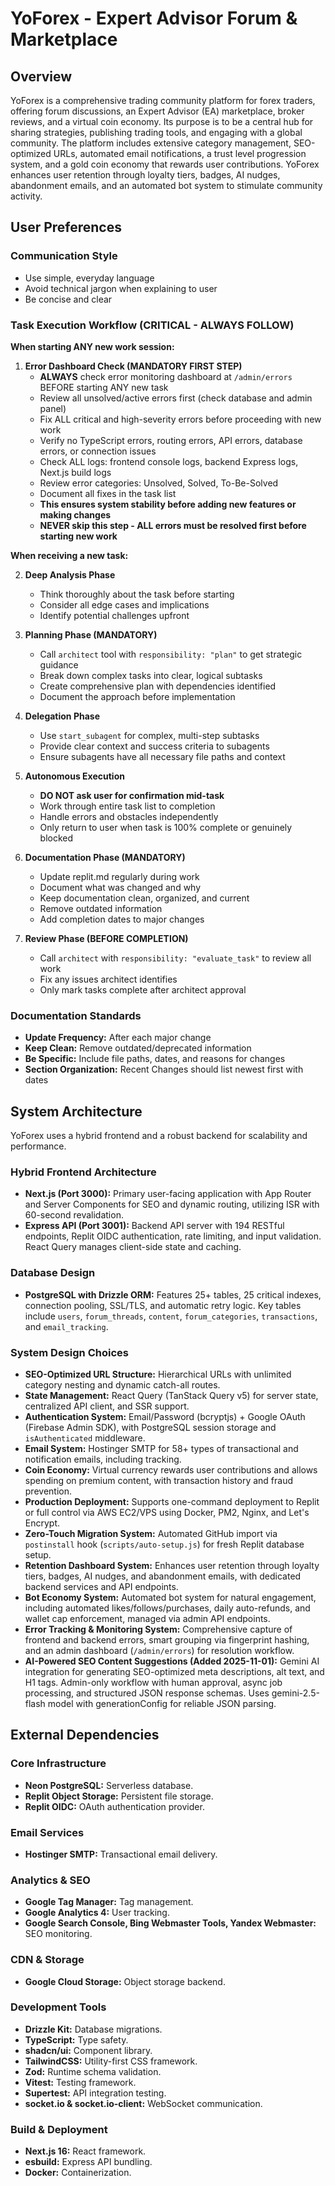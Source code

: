 # YoForex - Expert Advisor Forum & Marketplace

## Overview

YoForex is a comprehensive trading community platform for forex traders, offering forum discussions, an Expert Advisor (EA) marketplace, broker reviews, and a virtual coin economy. Its purpose is to be a central hub for sharing strategies, publishing trading tools, and engaging with a global community. The platform includes extensive category management, SEO-optimized URLs, automated email notifications, a trust level progression system, and a gold coin economy that rewards user contributions. YoForex enhances user retention through loyalty tiers, badges, AI nudges, abandonment emails, and an automated bot system to stimulate community activity.

## User Preferences

### Communication Style
- Use simple, everyday language
- Avoid technical jargon when explaining to user
- Be concise and clear

### Task Execution Workflow (CRITICAL - ALWAYS FOLLOW)

**When starting ANY new work session:**

1. **Error Dashboard Check (MANDATORY FIRST STEP)**
   - **ALWAYS** check error monitoring dashboard at `/admin/errors` BEFORE starting ANY new task
   - Review all unsolved/active errors first (check database and admin panel)
   - Fix ALL critical and high-severity errors before proceeding with new work
   - Verify no TypeScript errors, routing errors, API errors, database errors, or connection issues
   - Check ALL logs: frontend console logs, backend Express logs, Next.js build logs
   - Review error categories: Unsolved, Solved, To-Be-Solved
   - Document all fixes in the task list
   - **This ensures system stability before adding new features or making changes**
   - **NEVER skip this step - ALL errors must be resolved first before starting new work**

**When receiving a new task:**

2. **Deep Analysis Phase**
   - Think thoroughly about the task before starting
   - Consider all edge cases and implications
   - Identify potential challenges upfront

3. **Planning Phase (MANDATORY)**
   - Call `architect` tool with `responsibility: "plan"` to get strategic guidance
   - Break down complex tasks into clear, logical subtasks
   - Create comprehensive plan with dependencies identified
   - Document the approach before implementation

4. **Delegation Phase**
   - Use `start_subagent` for complex, multi-step subtasks
   - Provide clear context and success criteria to subagents
   - Ensure subagents have all necessary file paths and context

5. **Autonomous Execution**
   - **DO NOT ask user for confirmation mid-task**
   - Work through entire task list to completion
   - Handle errors and obstacles independently
   - Only return to user when task is 100% complete or genuinely blocked

6. **Documentation Phase (MANDATORY)**
   - Update replit.md regularly during work
   - Document what was changed and why
   - Keep documentation clean, organized, and current
   - Remove outdated information
   - Add completion dates to major changes

7. **Review Phase (BEFORE COMPLETION)**
   - Call `architect` with `responsibility: "evaluate_task"` to review all work
   - Fix any issues architect identifies
   - Only mark tasks complete after architect approval

### Documentation Standards

- **Update Frequency:** After each major change
- **Keep Clean:** Remove outdated/deprecated information
- **Be Specific:** Include file paths, dates, and reasons for changes
- **Section Organization:** Recent Changes should list newest first with dates

## System Architecture

YoForex uses a hybrid frontend and a robust backend for scalability and performance.

### Hybrid Frontend Architecture
- **Next.js (Port 3000):** Primary user-facing application with App Router and Server Components for SEO and dynamic routing, utilizing ISR with 60-second revalidation.
- **Express API (Port 3001):** Backend API server with 194 RESTful endpoints, Replit OIDC authentication, rate limiting, and input validation. React Query manages client-side state and caching.

### Database Design
- **PostgreSQL with Drizzle ORM:** Features 25+ tables, 25 critical indexes, connection pooling, SSL/TLS, and automatic retry logic. Key tables include `users`, `forum_threads`, `content`, `forum_categories`, `transactions`, and `email_tracking`.

### System Design Choices
- **SEO-Optimized URL Structure:** Hierarchical URLs with unlimited category nesting and dynamic catch-all routes.
- **State Management:** React Query (TanStack Query v5) for server state, centralized API client, and SSR support.
- **Authentication System:** Email/Password (bcryptjs) + Google OAuth (Firebase Admin SDK), with PostgreSQL session storage and `isAuthenticated` middleware.
- **Email System:** Hostinger SMTP for 58+ types of transactional and notification emails, including tracking.
- **Coin Economy:** Virtual currency rewards user contributions and allows spending on premium content, with transaction history and fraud prevention.
- **Production Deployment:** Supports one-command deployment to Replit or full control via AWS EC2/VPS using Docker, PM2, Nginx, and Let's Encrypt.
- **Zero-Touch Migration System:** Automated GitHub import via `postinstall` hook (`scripts/auto-setup.js`) for fresh Replit database setup.
- **Retention Dashboard System:** Enhances user retention through loyalty tiers, badges, AI nudges, and abandonment emails, with dedicated backend services and API endpoints.
- **Bot Economy System:** Automated bot system for natural engagement, including automated likes/follows/purchases, daily auto-refunds, and wallet cap enforcement, managed via admin API endpoints.
- **Error Tracking & Monitoring System:** Comprehensive capture of frontend and backend errors, smart grouping via fingerprint hashing, and an admin dashboard (`/admin/errors`) for resolution workflow.
- **AI-Powered SEO Content Suggestions (Added 2025-11-01):** Gemini AI integration for generating SEO-optimized meta descriptions, alt text, and H1 tags. Admin-only workflow with human approval, async job processing, and structured JSON response schemas. Uses gemini-2.5-flash model with generationConfig for reliable JSON parsing.

## External Dependencies

### Core Infrastructure
- **Neon PostgreSQL:** Serverless database.
- **Replit Object Storage:** Persistent file storage.
- **Replit OIDC:** OAuth authentication provider.

### Email Services
- **Hostinger SMTP:** Transactional email delivery.

### Analytics & SEO
- **Google Tag Manager:** Tag management.
- **Google Analytics 4:** User tracking.
- **Google Search Console, Bing Webmaster Tools, Yandex Webmaster:** SEO monitoring.

### CDN & Storage
- **Google Cloud Storage:** Object storage backend.

### Development Tools
- **Drizzle Kit:** Database migrations.
- **TypeScript:** Type safety.
- **shadcn/ui:** Component library.
- **TailwindCSS:** Utility-first CSS framework.
- **Zod:** Runtime schema validation.
- **Vitest:** Testing framework.
- **Supertest:** API integration testing.
- **socket.io & socket.io-client:** WebSocket communication.

### Build & Deployment
- **Next.js 16:** React framework.
- **esbuild:** Express API bundling.
- **Docker:** Containerization.